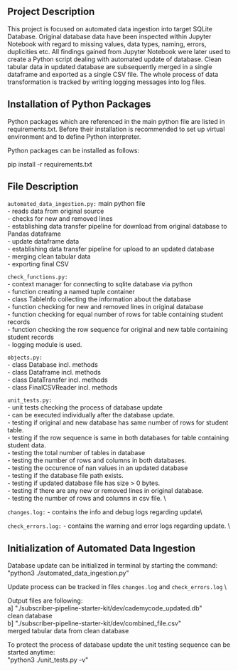 ## Project Description
This project is focused on automated data ingestion into target SQLite Database.
Original database data have been inspected within Jupyter Notebook with regard to missing values, data types, naming, errors, duplicities etc. 
All findings gained from Jupyter Notebook were later used to create a Python script dealing with automated update of database. 
Clean tabular data in updated database are subsequently merged in a single dataframe and exported as a single CSV file. 
The whole process of data transformation is tracked by writing logging messages into log files.

## Installation of Python Packages
Python packages which are referenced in the main python file are listed in requirements.txt. 
Before their installation is recommended to set up virtual environment and to define Python interpreter. 

Python packages can be installed as follows:

pip install -r requirements.txt

## File Description
`automated_data_ingestion.py:` main python file\
	- reads data from original source\
	- checks for new and removed lines\
	- establishing data transfer pipeline for download from original database to Pandas dataframe\
	- update dataframe data\
	- establishing data transfer pipeline for upload to an updated database\
	- merging clean tabular data\
	- exporting final CSV

`check_functions.py:`\
	- context manager for connecting to sqlite database via python \
	- function creating a named tuple container \
	- class TableInfo collecting the information about the database \
	- function checking for new and removed lines in original database \
	- function checking for equal number of rows for table containing student records \
	- function checking the row sequence for original and new table containing student records\
	- logging module is used. 

`objects.py:` \
	- class Database incl. methods\
	- class Dataframe incl. methods\
	- class DataTransfer incl. methods\
 	- class FinalCSVReader incl. methods

`unit_tests.py:`\
 	- unit tests checking the process of database update \
	- can be executed individually after the database update. \
		- testing if original and new database has same number of rows for student table. \
		- testing if the row sequence is same in both databases for table containing student data. \
		- testing the total number of tables in database\
		- testing the number of rows and columns in both databases. \
		- testing the occurence of nan values in an updated database\
		- testing if the database file path exists. \
		- testing if updated database file has size > 0 bytes. \
		- testing if there are any new or removed lines in original database. \
		- testing the number of rows and columns in csv file. \


`changes.log:`
	- contains the info and debug logs regarding update\

`check_errors.log:`
	- contains the warning and error logs regarding update. \


## Initialization of Automated Data Ingestion

Database update can be initialized in terminal by starting the command: \
"python3 ./automated_data_ingestion.py"

Update process can be tracked in files `changes.log` and `check_errors.log` \

Output files are following:\
	a] "./subscriber-pipeline-starter-kit/dev/cademycode_updated.db"\
		clean database \
	b] "./subscriber-pipeline-starter-kit/dev/combined_file.csv"\
		merged tabular data from clean database

To protect the process of database update the unit testing sequence can be started anytime:\
	"python3 ./unit_tests.py -v"